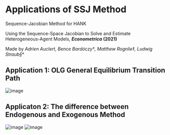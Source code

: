 # Applications of SSJ Method
Sequence-Jacobian Method for HANK

Using the Sequence-Space Jacobian to Solve and Estimate Heterogeneous-Agent Models, **_Econometrica_ (2021)**

Made by **Adrien Auclert*, Bence Bardóczy†, Matthew Rognlie‡, Ludwig Straub§**

## Application 1: OLG General Equilibrium Transition Path

![image](https://github.com/TTecLinc/sequence-jacobian_ecma/blob/main/OLG_SSJ.JPG)

## Applicaton 2: The difference between Endogenous and Exogenous Method
![image](https://github.com/TTecLinc/sequence-jacobian_ecma/blob/main/Endo_Exo_diff.JPG)
![image](https://github.com/TTecLinc/sequence-jacobian_ecma/blob/main/Path_Endo_Exo.JPG)
